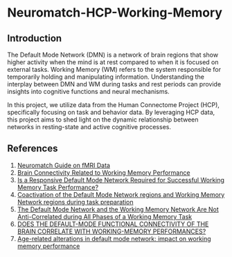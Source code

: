 # Neuromatch-HCP-Working-Memory

## Introduction
The Default Mode Network (DMN) is a network of brain regions that show higher activity when the mind is at rest compared to when it is focused on external tasks. Working Memory (WM) refers to the system responsible for temporarily holding and manipulating information. Understanding the interplay between DMN and WM during tasks and rest periods can provide insights into cognitive functions and neural mechanisms.

In this project, we utilize data from the Human Connectome Project (HCP), specifically focusing on task and behavior data. By leveraging HCP data, this project aims to shed light on the dynamic relationship between networks in resting-state and active cognitive processes.

## References
1. [Neuromatch Guide on fMRI Data](https://compneuro.neuromatch.io/projects/fMRI/README.html)
2. [Brain Connectivity Related to Working Memory Performance](https://www.jneurosci.org/content/jneuro/26/51/13338.full.pdf)
3. [Is a Responsive Default Mode Network Required for Successful Working Memory Task Performance?](https://www.jneurosci.org/content/35/33/11595.short)
4. [Coactivation of the Default Mode Network regions and Working Memory Network regions during task preparation](https://www.nature.com/articles/srep05954)
5. [The Default Mode Network and the Working Memory Network Are Not Anti-Correlated during All Phases of a Working Memory Task](https://journals.plos.org/plosone/article?id=10.1371/journal.pone.0123354)
6. [DOES THE DEFAULT-MODE FUNCTIONAL CONNECTIVITY OF THE BRAIN CORRELATE WITH WORKING-MEMORY PERFORMANCES?](https://www.architalbiol.org/index.php/aib/article/view/14711)
7. [Age-related alterations in default mode network: impact on working memory performance](https://www.ncbi.nlm.nih.gov/pmc/articles/PMC2842461/)